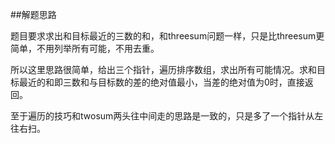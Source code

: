 ##解题思路

题目要求求出和目标最近的三数的和，和threesum问题一样，只是比threesum更简单，不用列举所有可能，不用去重。

所以这里思路很简单，给出三个指针，遍历排序数组，求出所有可能情况。求和目标最近的和即三数和与目标数的差的绝对值最小，当差的绝对值为0时，直接返回。

至于遍历的技巧和twosum两头往中间走的思路是一致的，只是多了一个指针从左往右扫。
